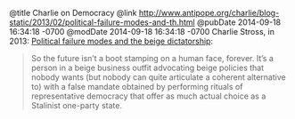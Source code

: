@title Charlie on Democracy
@link http://www.antipope.org/charlie/blog-static/2013/02/political-failure-modes-and-th.html
@pubDate 2014-09-18 16:34:18 -0700
@modDate 2014-09-18 16:34:18 -0700
Charlie Stross, in 2013: <a href="http://www.antipope.org/charlie/blog-static/2013/02/political-failure-modes-and-th.html">Political failure modes and the beige dictatorship</a>:

>So the future isn’t a boot stamping on a human face, forever. It’s a person in a beige business outfit advocating beige policies that nobody wants (but nobody can quite articulate a coherent alternative to) with a false mandate obtained by performing rituals of representative democracy that offer as much actual choice as a Stalinist one-party state.
